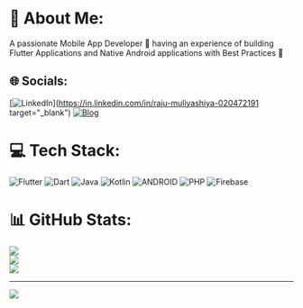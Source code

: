 # 💫 About Me:
A passionate Mobile App Developer 📱 having an experience of building Flutter Applications and Native Android applications with Best Practices 🚀<br>


## 🌐 Socials:
[![LinkedIn](https://img.shields.io/badge/LinkedIn-%230077B5.svg?logo=linkedin&logoColor=white)](https://in.linkedin.com/in/raju-muliyashiya-020472191 target="_blank") [![Blog](https://img.shields.io/badge/Blogs-orange?logo=Blogger&logoColor=white)](https://devblog.link/) 

# 💻 Tech Stack:
![Flutter](https://img.shields.io/badge/Flutter-%2302569B.svg?style=for-the-badge&logo=Flutter&logoColor=white) ![Dart](https://img.shields.io/badge/dart-%230175C2.svg?style=for-the-badge&logo=dart&logoColor=white) ![Java](https://img.shields.io/badge/java-%23ED8B00.svg?style=for-the-badge&logo=java&logoColor=white) ![Kotlin](https://img.shields.io/badge/kotlin-%230095D5.svg?style=for-the-badge&logo=kotlin&logoColor=white) 
![ANDROID](https://img.shields.io/badge/android-%2320232a.svg?style=for-the-badge&logo=android&logoColor=%a4c639) ![PHP](https://img.shields.io/badge/php-%23777BB4.svg?style=for-the-badge&logo=php&logoColor=white) ![Firebase](https://img.shields.io/badge/firebase-%23039BE5.svg?style=for-the-badge&logo=firebase) 

# 📊 GitHub Stats:
![](https://github-readme-stats.vercel.app/api?username=raju8000&theme=default&hide_border=true&include_all_commits=true&count_private=true)<br/>
![](https://github-readme-streak-stats.herokuapp.com/?user=raju8000&theme=default&hide_border=true)<br/>
![](https://github-readme-stats.vercel.app/api/top-langs/?username=raju8000&theme=default&hide_border=true&include_all_commits=true&count_private=true&layout=compact)

---
[![](https://visitcount.itsvg.in/api?id=raju8000&icon=6&color=11)](https://visitcount.itsvg.in)

<!-- Proudly created with GPRM ( https://gprm.itsvg.in ) -->
